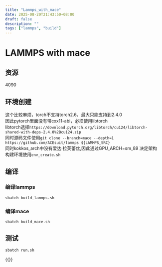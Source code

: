 ```yaml
---
title: "Lammps_with_mace"
date: 2025-08-20T21:43:50+08:00
draft: false
description: ""
tags: ["lammps", "build"]
---
```


# LAMMPS with mace

## 资源
4090

## 环境创建
这个比较麻烦，torch不支持torch2.6，最大只能支持到2.4.0  
因此pytorch里面没有带cxx11-abi，必须使用libtorch  
libtorch选择```https://download.pytorch.org/libtorch/cu124/libtorch-shared-with-deps-2.4.0%2Bcu124.zip```  
同时源码文件使用```git clone --branch=mace --depth=1 https://github.com/ACEsuit/lammps ${LAMMPS_SRC}```   
同时kokkos_arch中没有爱达·拉芙蕾丝,因此通过GPU_ARCH=sm_89 决定架构  
构建环境使用```env_create.sh```

## 编译
### 编译lammps
```sbatch build_lammps.sh```
### 编译mace
```sbatch build_mace.sh```

## 测试
```sbatch run.sh```

{{<gist bio-punk ab4cf4e2b1ee15a2d86ad764ffe808aa>}}